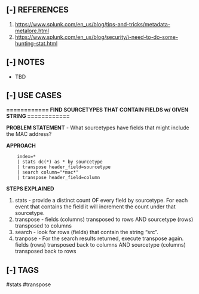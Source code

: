 <!---------------------------------------------------------------------------------
Copyright: (c) BLS OPS LLC.
This program is free software: you can redistribute it and/or modify
it under the terms of the GNU General Public License as published by
the Free Software Foundation, version 3.
This program is distributed in the hope that it will be useful,
but WITHOUT ANY WARRANTY; without even the implied warranty of
MERCHANTABILITY or FITNESS FOR A PARTICULAR PURPOSE. See the
GNU General Public License for more details.
You should have received a copy of the GNU General Public License
along with this program. If not, see <https://www.gnu.org/licenses/>.
--------------------------------------------------------------------------------->
## [-] REFERENCES

1. https://www.splunk.com/en_us/blog/tips-and-tricks/metadata-metalore.html
2. https://www.splunk.com/en_us/blog/security/i-need-to-do-some-hunting-stat.html


## [-] NOTES

- TBD


## [-] USE CASES

__============ FIND SOURCETYPES THAT CONTAIN FIELDS w/ GIVEN STRING ============__

__PROBLEM STATEMENT__ - What sourcetypes have fields that might include the MAC address?

__APPROACH__ 

        index=* 
        | stats dc(*) as * by sourcetype
        | transpose header_field=sourcetype
        | search column="*mac*"
        | transpose header_field=column

__STEPS EXPLAINED__ 

1. stats - provide a distinct count OF every field by sourcetype. For each event that contains the field it will increment the count under that sourcetype.
2. transpose - fields (columns) transposed to rows AND sourcetype (rows) transposed to columns
3. search - look for rows (fields) that contain the string “src”.
4. tranpose - For the search results returned, execute transpose again.  fields (rows) transposed back to columns AND sourcetype (columns) transposed back to rows


## [-] TAGS

\#stats #transpose 
